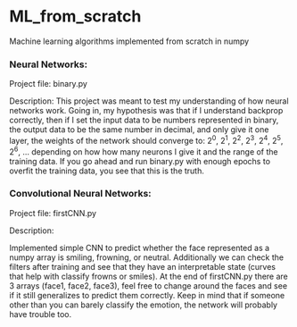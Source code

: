 # ML_from_scratch
Machine learning algorithms implemented from scratch in numpy

### Neural Networks:
Project file: binary.py

Description:
This project was meant to test my understanding of how neural networks work. Going in, my hypothesis was that if I understand backprop correctly, then if I set the input data to be numbers represented in binary, the output data to be the same number in decimal, and only give it one layer, the weights of the network should converge to: 2<sup>0</sup>, 2<sup>1</sup>, 2<sup>2</sup>, 2<sup>3</sup>, 2<sup>4</sup>, 2<sup>5</sup>, 2<sup>6</sup>, ... depending on how how many neurons I give it and the range of the training data. If you go ahead and run binary.py with enough epochs to overfit the training data, you see that this is the truth. 

### Convolutional Neural Networks:
Project file: firstCNN.py

Description:

Implemented simple CNN to predict whether the face represented as a numpy array is smiling, frowning, or neutral. Additionally we can check the filters after training and see that they have an interpretable state (curves that help with classify frowns or smiles).
At the end of firstCNN.py there are 3 arrays (face1, face2, face3), feel free to change around the faces and see if it still generalizes to predict them correctly. Keep in mind that if someone other than you can barely classify the emotion, the network will probably have trouble too.

